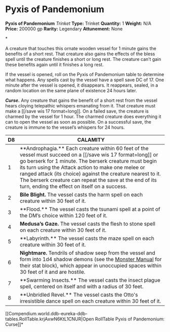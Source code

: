 # Pyxis of Pandemonium

**Pyxis of Pandemonium**
_Trinket_
**Type:** Trinket
**Quantity:** 1
**Weight:** N/A
**Price:** 200000 gp
**Rarity:** Legendary
**Attunement:** None

*<p>A creature that touches this ornate wooden vessel for 1 minute gains the benefits of a short rest. That creature also gains the effects of the bless spell until the creature finishes a short or long rest. The creature can’t gain these benefits again until it finishes a long rest.

If the vessel is opened, roll on the Pyxis of Pandemonium table to determine what happens. Any spells cast by the vessel have a spell save DC of 17. One minute after the vessel is opened, it disappears. It reappears, sealed, in a random location on the same plane of existence 24 hours later.

***Curse.*** Any creature that gains the benefit of a short rest from the vessel hears cloying telepathic whispers emanating from it. That creature must make a [[/save wis 17 format=long]]. On a failed save, the creature is charmed by the vessel for 1 hour. The charmed creature does everything it can to open the vessel as soon as possible. On a successful save, the creature is immune to the vessel’s whispers for 24 hours.</p>
<table>
<thead>
<tr>
<th>D8</th>
<th>CALAMITY</th>
</tr>
</thead>
<tbody>
<tr>
<td>1</td>
<td>**Androphagia.** Each creature within 60 feet of the vessel must succeed on a [[/save wis 17 format=long]] or go berserk for 1 minute. The berserk creature must begin its turn using the Attack action to make one melee or ranged attack (its choice) against the creature nearest to it. The berserk creature can repeat the save at the end of its turn, ending the effect on itself on a success.</td>
</tr>
<tr>
<td>2</td>
<td><b>Bile Blight.</b> The vessel casts the harm spell on each creature within 30 feet of it.</td>
</tr>
<tr>
<td>3</td>
<td>**Flood.** The vessel casts the tsunami spell at a point of the DM’s choice within 120 feet of it.</td>
</tr>
<tr>
<td>4</td>
<td><b>Medusa’s Gaze.</b> The vessel casts the flesh to stone spell on each creature within 30 feet of it.</td>
</tr>
<tr>
<td>5</td>
<td>**Labyrinth.** The vessel casts the maze spell on each creature within 30 feet of it.</td>
</tr>
<tr>
<td>6</td>
<td><b>Nightmare.</b> Tendrils of shadow seep from the vessel and form into 1d4 shadow demons (see the <span class="Sans-Serif-Character-Styles_Italic-Sans-Serif"><a class="sourcebook" title="Monster Manual" href="https://www.dndbeyond.com/sources/mm">Monster Manual</a></span> for their stat block), which appear in unoccupied spaces within 30 feet of it and are hostile.</td>
</tr>
<tr>
<td>7</td>
<td>**Swarming Insects.** The vessel casts the insect plague spell, centered on itself and with a radius of 30 feet.</td>
</tr>
<tr>
<td>8</td>
<td>**Unbridled Revel.** The vessel casts the Otto's irresistible dance spell on each creature within 30 feet of it.</td>
</tr>
</tbody>
</table><div id="table-link">[[Compendium.world.ddb-eureka-ddb-tables.RollTable.krjAxwN6KtL1CNUR|Open RollTable Pyxis of Pandemonium: Curse]]*
